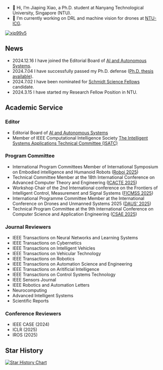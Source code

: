 - 👋 Hi, I’m Jiaping Xiao, a Ph.D. student at Nanyang Technological University, Singapore (NTU).
- 🌱 I’m currently working on DRL and machine vision for drones at [NTU-ICG](https://github.com/NTU-ICG).


</p>
<p align="left"> <a href="https://github.com/ryo-ma/github-profile-trophy"><img src="https://github-profile-trophy.vercel.app/?username=xjp99v5" alt="xjp99v5" /></a> 
</p>



## News
- 2024.12.16 I have joined the Editorial Board of [AI and Autonomous Systems](https://elspub.com/journals/artificial-intelligence-and-autonomous-systems/editorial/). 
- 2024.7.04 I have successfully passed my Ph.D. defense ([Ph.D. thesis available](https://dr.ntu.edu.sg/handle/10356/179456)).
- 2024.7.02 I have been nominated for [Schmidt Science Fellows](https://schmidtsciencefellows.org/) candidate.
- 2024.3.15 I have started my Research Fellow Position in NTU.

## Academic Service
### Editor
- Editorial Board of [AI and Autonomous Systems](https://elspub.com/journals/artificial-intelligence-and-autonomous-systems/editorial/)
- Member of IEEE Computational Intelligence Society [The Intelligent Systems Applications Technical Committee (ISATC)](https://cis.ieee.org/committees/technical-committees/intelligent-systems-applications-technical-committee)

### Program Committee
- International Program Committees Member of International Symposium on Embodied intelligence and Humanoid Robots ([Roboi 2025](https://www.roboi.org/committees.html))
- Technical Committee Member at the 18th International Conference on Advanced Computer Theory and Engineering ([ICACTE 2025](https://www.icacte.org/)) 
- Workshop Chair of the 2nd International conference on the Frontiers of Intelligent Control, Measurement and Signal Systems ([FICMSS 2025](https://www.ficmss.org/workshops/))
- International Programme Committee Member at the International Conference on Drones and Unmanned Systems 2025 ([DAUS' 2025](https://daus-conference.com/))
- Technical Program Committee at the 9th International Conference on Computer Science and Application Engineering ([CSAE 2025](https://csaeconf.org/2025/Committee.aspx))

### Journal Reviewers
- IEEE Transactions on Neural Networks and Learning Systems
- IEEE Transactions on Cybernetics
- IEEE Transactions on Intelligent Vehicles
- IEEE Transactions on Vehicular Technology
- IEEE Transactions on Robotics
- IEEE Transactions on Automation Science and Engineering
- IEEE Transactions on Aritificial Intelligence
- IEEE Transactions on Control Systems Technology
- IEEE Sensors Journal
- IEEE Robotics and Automation Letters
- Neurocomputing
- Advanced Intelligent Systems
- Scientific Reports

### Conference Reviewers
- IEEE CASE (2024)
- ICLR (2025)
- IROS (2025)

## Star History

[![Star History Chart](https://api.star-history.com/svg?repos=NTU-ICG/CTS-visual-drone-swarm,NTU-ICG/AMS-DRL-for-Pursuit-Evasion,NTU-ICG/multidrone-detection-tracking,NTU-ICG/FM-Planner&type=Timeline)](https://star-history.com/#NTU-ICG/CTS-visual-drone-swarm&NTU-ICG/AMS-DRL-for-Pursuit-Evasion&NTU-ICG/multidrone-detection-tracking&NTU-ICG/FM-Planner&Timeline)



